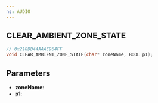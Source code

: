 ```yaml
---
ns: AUDIO
---
```

## CLEAR_AMBIENT_ZONE_STATE

```c
// 0x218DD44AAAC964FF
void CLEAR_AMBIENT_ZONE_STATE(char* zoneName, BOOL p1);
```

## Parameters
* **zoneName**:
* **p1**:
